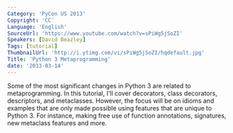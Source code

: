 ```yaml
---
Category: 'PyCon US 2013'
Copyright: 'CC'
Language: 'English'
SourceUrl: 'https://www.youtube.com/watch?v=sPiWg5jSoZI'
Speakers: [David Beazley]
Tags: [tutorial]
ThumbnailUrl: 'http://i.ytimg.com/vi/sPiWg5jSoZI/hqdefault.jpg'
Title: 'Python 3 Metaprogramming'
date: '2013-03-14'
---
```

Some of the most significant changes in Python 3 are related to metaprogramming.  In this tutorial, I'll cover decorators, class decorators, descriptors, and metaclasses.  However, the focus will be on idioms and examples that are only made possible using features that are unique to Python 3.  For instance, making free use of function annotations, signatures, new metaclass features and more.
